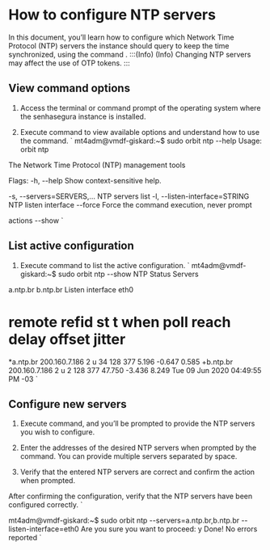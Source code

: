 # How to configure NTP servers 

In this document, you’ll learn how to configure which Network Time Protocol (NTP) servers the instance should query to keep the time synchronized, using the command .
:::(Info) (Info)
Changing NTP servers may affect the use of OTP tokens.
:::

## View command options

1. Access the terminal or command prompt of the operating system where the senhasegura instance is installed.

1. Execute  command to view available options and understand how to use the command.
`
mt4adm@vmdf-giskard:~$ sudo orbit ntp --help
Usage: orbit ntp

The Network Time Protocol (NTP) management tools

Flags:
-h, --help Show context-sensitive help.

-s, --servers=SERVERS,... NTP servers list
-l, --listen-interface=STRING NTP listen interface
--force Force the command execution, never prompt

actions
--show
` 
## List active configuration

1. Execute  command to list the active configuration.
` 
mt4adm@vmdf-giskard:~$ sudo orbit ntp --show
NTP Status
Servers

a.ntp.br
b.ntp.br
Listen interface eth0

remote refid st t when poll reach delay offset jitter
==========================================================================
*a.ntp.br 200.160.7.186 2 u 34 128 377 5.196 -0.647 0.585
+b.ntp.br 200.160.7.186 2 u 2 128 377 47.750 -3.436 8.249
Tue 09 Jun 2020 04:49:55 PM -03
`
## Configure new servers

1. Execute  command, and you’ll be prompted to provide the NTP servers you wish to configure.

1. Enter the addresses of the desired NTP servers when prompted by the command. You can provide multiple servers separated by space.

1. Verify that the entered NTP servers are correct and confirm the action when prompted.

After confirming the configuration, verify that the NTP servers have been configured correctly.
` 

mt4adm@vmdf-giskard:~$ sudo orbit ntp
 --servers=a.ntp.br,b.ntp.br --listen-interface=eth0
Are you sure you want to proceed: y
Done!
No errors reported
`